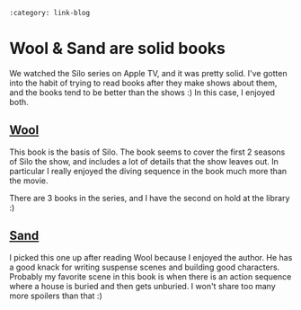 ```{post} Jan 22, 2025
:category: link-blog
```

# Wool & Sand are solid books

We watched the Silo series on Apple TV, and it was pretty solid. I've
gotten into the habit of trying to read books after they make shows
about them, and the books tend to be better than the shows :) In this
case, I enjoyed both.

## [Wool](https://www.goodreads.com/book/show/13453029-wool-omnibus)

This book is the basis of Silo. The book seems to cover the first 2
seasons of Silo the show, and includes a lot of details that the show
leaves out. In particular I really enjoyed the diving sequence in the
book much more than the movie.

There are 3 books in the series, and I have the second on hold at the
library :)

## [Sand](https://www.goodreads.com/book/show/20662430-sand)

I picked this one up after reading Wool because I enjoyed the author. He
has a good knack for writing suspense scenes and building good
characters. Probably my favorite scene in this book is when there is an
action sequence where a house is buried and then gets unburied. I won't
share too many more spoilers than that :)

